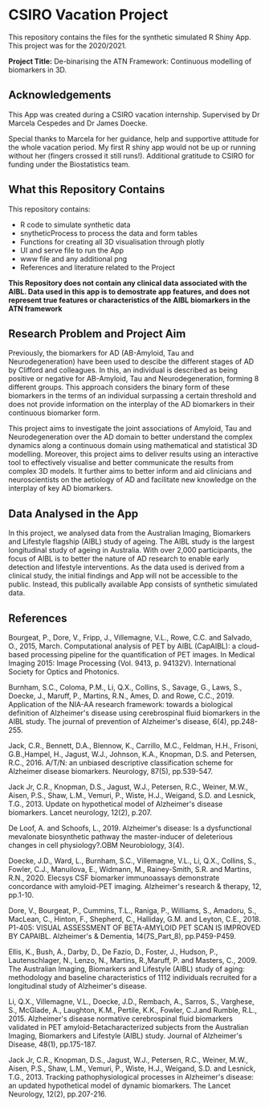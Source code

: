 # CSIRO Vacation Project

This repository contains the files for the synthetic simulated R Shiny App. This project was for the 2020/2021. 

**Project Title:** De-binarising the ATN Framework: Continuous modelling of biomarkers in 3D. 

## Acknowledgements 

This App was created during a CSIRO vacation internship. Supervised by Dr Marcela Cespedes and Dr James Doecke. 

Special thanks to Marcela for her guidance, help and supportive attitude for the whole vacation period. My first R shiny app would not be up or running without her (fingers crossed it still runs!). Additional gratitude to CSIRO for funding under the Biostatistics team. 

## What this Repository Contains

This repository contains: 
- R code to simulate synthetic data 
- snytheticProcess to process the data and form tables 
- Functions for creating all 3D visualisation through plotly 
- UI and serve file to run the App
- www file and any additional png
- References and literature related to the Project

**This Repository does not contain any clinical data associated with the AIBL. Data used in this app is to demostrate app features, and does not represent true features or characteristics of the AIBL biomarkers in the ATN framework**

## Research Problem and Project Aim

Previously, the biomarkers for AD (AB-Amyloid, Tau and Neurodegeneration) have been used to descibe the different stages of AD by Clifford and colleagues. In this, an individual is described as being positive or negative for AB-Amyloid, Tau and Neurodegeneration, forming 8 different groups. This approach considers the binary form of these biomarkers in the terms of an individual surpassing a certain threshold and does not provide information on the interplay of the AD biomarkers in their continuous biomarker form.

This project aims to investigate the joint associations of Amyloid, Tau and Neurodegeneration over the AD domain to better understand the complex dynamics along a continuous domain using mathematical and statistical 3D modelling. Moreover, this project aims to deliver results using an interactive tool to effectively visualise and better communicate the results from complex 3D models. It further aims to better inform and aid clinicians and neuroscientists on the aetiology of AD and facilitate new knowledge on the interplay of key AD biomarkers.

## Data Analysed in the App 
In this project, we analysed data from the Australian Imaging, Biomarkers and Lifestyle flagship (AIBL) study of ageing. The AIBL study is the largest longitudinal study of ageing in Australia. With over 2,000 participants, the focus of AIBL is to better the nature of AD research to enable early detection and lifestyle interventions. As the data used is derived from a clinical study, the initial findings and App will not be accessible to the public. Instead, this publically available App consists of synthetic simulated data. 


## References 

Bourgeat, P., Dore, V., Fripp, J., Villemagne, V.L., Rowe, C.C. and Salvado, O., 2015, March. Computational analysis of PET by AIBL (CapAIBL): a cloud-based processing pipeline for the quantification of PET images. In Medical Imaging 2015: Image Processing (Vol. 9413, p. 94132V). International Society for Optics and Photonics.


Burnham, S.C., Coloma, P.M., Li, Q.X., Collins, S., Savage, G., Laws, S., Doecke, J., Maruff, P., Martins, R.N., Ames, D. and Rowe, C.C., 2019. Application of the NIA-AA research framework: towards a biological definition of Alzheimer's disease using cerebrospinal fluid biomarkers in the AIBL study. The journal of prevention of Alzheimer's disease, 6(4), pp.248-255.


Jack, C.R., Bennett, D.A., Blennow, K., Carrillo, M.C., Feldman, H.H., Frisoni, G.B.,Hampel, H., Jagust, W.J., Johnson, K.A., Knopman, D.S. and Petersen, R.C., 2016. A/T/N: an unbiased descriptive classification scheme for Alzheimer disease biomarkers. Neurology, 87(5), pp.539-547.

 Jack Jr, C.R., Knopman, D.S., Jagust, W.J., Petersen, R.C., Weiner, M.W., Aisen, P.S., Shaw, L.M., Vemuri, P., Wiste, H.J., Weigand, S.D. and Lesnick, T.G., 2013. Update on hypothetical model of Alzheimer's disease biomarkers. Lancet neurology, 12(2), p.207.
 
 
De Loof, A. and Schoofs, L., 2019. Alzheimer's disease: Is a dysfunctional mevalonate biosynthetic pathway the master-inducer of deleterious changes in cell physiology?.OBM Neurobiology, 3(4).


Doecke, J.D., Ward, L., Burnham, S.C., Villemagne, V.L., Li, Q.X., Collins, S., Fowler, C.J., Manuilova, E., Widmann, M., Rainey-Smith, S.R. and Martins, R.N., 2020. Elecsys CSF biomarker immunoassays demonstrate concordance with amyloid-PET imaging. Alzheimer's research & therapy, 12, pp.1-10.


Dore, V., Bourgeat, P., Cummins, T.L., Raniga, P., Williams, S., Amadoru, S., MacLean, C., Hinton, F., Shepherd, C., Halliday, G.M. and Leyton, C.E., 2018. P1-405: VISUAL ASSESSMENT OF BETA-AMYLOID PET SCAN IS IMPROVED BY CAPAIBL. Alzheimer's & Dementia, 14(7S_Part_8), pp.P459-P459.


Ellis, K., Bush, A., Darby, D., De Fazio, D., Foster, J., Hudson, P., Lautenschlager, N., Lenzo, N., Martins, R.,Maruff, P. and Masters, C., 2009. The Australian Imaging, Biomarkers and Lifestyle (AIBL) study of aging: methodology and baseline characteristics of 1112 individuals recruited for a longitudinal study of Alzheimer's disease.


Li, Q.X., Villemagne, V.L., Doecke, J.D., Rembach, A., Sarros, S., Varghese, S., McGlade, A., Laughton, K.M., Pertile, K.K., Fowler, C.J.and Rumble, R.L., 2015. Alzheimer's disease normative cerebrospinal fluid biomarkers validated in PET amyloid-Betacharacterized subjects from the Australian Imaging, Biomarkers and Lifestyle (AIBL) study. Journal of Alzheimer's Disease, 48(1), pp.175-187.


Jack Jr, C.R., Knopman, D.S., Jagust, W.J., Petersen, R.C., Weiner, M.W., Aisen, P.S., Shaw, L.M., Vemuri, P., Wiste, H.J., Weigand, S.D. and Lesnick, T.G., 2013. Tracking pathophysiological processes in Alzheimer's disease: an updated hypothetical model of dynamic biomarkers. The Lancet Neurology, 12(2), pp.207-216.



